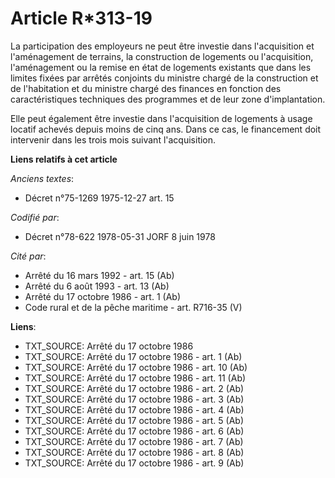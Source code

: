 # Article R*313-19

La participation des employeurs ne peut être investie dans l'acquisition et l'aménagement de terrains, la construction de
logements ou l'acquisition, l'aménagement ou la remise en état de logements existants que dans les limites fixées par arrêtés
conjoints du ministre chargé de la construction et de l'habitation et du ministre chargé des finances en fonction des
caractéristiques techniques des programmes et de leur zone d'implantation.

Elle peut également être investie dans l'acquisition de logements à usage locatif achevés depuis moins de cinq ans. Dans ce
cas, le financement doit intervenir dans les trois mois suivant l'acquisition.

**Liens relatifs à cet article**

_Anciens textes_:

  - Décret n°75-1269 1975-12-27 art. 15

_Codifié par_:

  - Décret n°78-622 1978-05-31 JORF 8 juin 1978

_Cité par_:

  - Arrêté du 16 mars 1992 - art. 15 (Ab)
  - Arrêté du 6 août 1993 - art. 13 (Ab)
  - Arrêté du 17 octobre 1986 - art. 1 (Ab)
  - Code rural et de la pêche maritime - art. R716-35 (V)

**Liens**:

  - TXT_SOURCE: Arrêté du 17 octobre 1986
  - TXT_SOURCE: Arrêté du 17 octobre 1986 - art. 1 (Ab)
  - TXT_SOURCE: Arrêté du 17 octobre 1986 - art. 10 (Ab)
  - TXT_SOURCE: Arrêté du 17 octobre 1986 - art. 11 (Ab)
  - TXT_SOURCE: Arrêté du 17 octobre 1986 - art. 2 (Ab)
  - TXT_SOURCE: Arrêté du 17 octobre 1986 - art. 3 (Ab)
  - TXT_SOURCE: Arrêté du 17 octobre 1986 - art. 4 (Ab)
  - TXT_SOURCE: Arrêté du 17 octobre 1986 - art. 5 (Ab)
  - TXT_SOURCE: Arrêté du 17 octobre 1986 - art. 6 (Ab)
  - TXT_SOURCE: Arrêté du 17 octobre 1986 - art. 7 (Ab)
  - TXT_SOURCE: Arrêté du 17 octobre 1986 - art. 8 (Ab)
  - TXT_SOURCE: Arrêté du 17 octobre 1986 - art. 9 (Ab)
